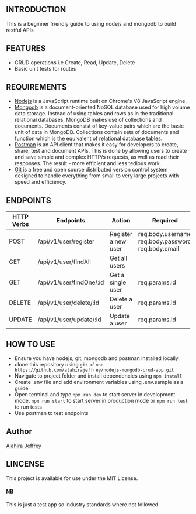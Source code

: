 ## INTRODUCTION
This is a beginner friendly guide to using nodejs and mongodb to build restful APIs

## FEATURES
- CRUD operations i.e Create, Read, Update, Delete
- Basic unit tests for routes

## REQUIREMENTS
- [Nodejs](https://nodejs.org/en/) is a JavaScript runtime built on Chrome's V8 JavaScript engine.
- [Mongodb](https://www.mongodb.com/try/download/community) is a document-oriented NoSQL database used for high volume data storage. Instead of using tables and rows as in the traditional relational databases, MongoDB makes use of collections and documents. Documents consist of key-value pairs which are the basic unit of data in MongoDB. Collections contain sets of documents and function which is the equivalent of relational database tables. 
- [Postman](https://www.postman.com/downloads/) is an API client that makes it easy for developers to create, share, test and document APIs. This is done by allowing users to create and save simple and complex HTTP/s requests, as well as read their responses. The result - more efficient and less tedious work.
- [Git](https://git-scm.com/) is a free and open source distributed version control system designed to handle everything from small to very large projects with speed and efficiency.

## ENDPOINTS
| HTTP Verbs | Endpoints | Action | Required |
| --- | --- | --- | --- |
| POST | /api/v1/user/register | Register a new user | req.body.username req.body.password req.body.email |
| GET | /api/v1/user/findAll | Get all users |  |
| GET | /api/v1/user/findOne/:id | Get a single user | req.params.id |
| DELETE | /api/v1/user/delete/:id | Delete a user | req.params.id |
| UPDATE | /api/v1/user/update/:id | Update a user | req.params.id |

## HOW TO USE
- Ensure you have nodejs, git, mongodb and postman installed locally.
- clone this repository using `git clone https://github.com/alahirajeffrey/nodejs-mongodb-crud-app.git`
- Navigate to project folder and install dependencies using `npm install`
- Create .env file and add environment variables using .env.sample as a guide
- Open terminal and type `npm run dev` to start server in development mode, `npm run start` to start server in production mode or `npm run test` to run tests
- Use postman to test endpoints

## Author
[Alahira Jeffrey]((https://github.com/alahirajeffrey))

## LINCENSE
This project is available for use under the MIT License.

#### NB
This is just a test app so industry standards where not followed 
